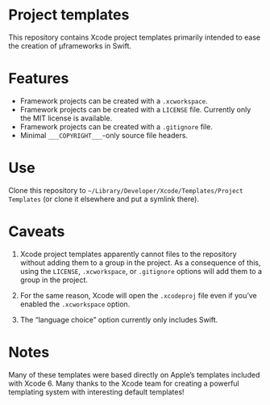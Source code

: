 # Project templates

This repository contains Xcode project templates primarily intended to ease the creation of µframeworks in Swift.


# Features

- Framework projects can be created with a `.xcworkspace`.
- Framework projects can be created with a `LICENSE` file. Currently only the MIT license is available.
- Framework projects can be created with a `.gitignore` file.
- Minimal `___COPYRIGHT___`-only source file headers.


# Use

Clone this repository to `~/Library/Developer/Xcode/Templates/Project Templates` (or clone it elsewhere and put a symlink there).


# Caveats

1. Xcode project templates apparently cannot files to the repository without adding them to a group in the project. As a consequence of this, using the `LICENSE`, `.xcworkspace`, or `.gitignore` options will add them to a group in the project.

2. For the same reason, Xcode will open the `.xcodeproj` file even if you’ve enabled the `.xcworkspace` option.

3. The “language choice” option currently only includes Swift.


# Notes

Many of these templates were based directly on Apple’s templates included with Xcode 6. Many thanks to the Xcode team for creating a powerful templating system with interesting default templates!
